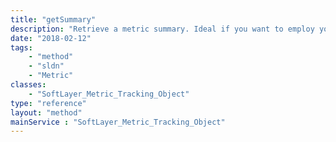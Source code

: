 ```yaml
---
title: "getSummary"
description: "Retrieve a metric summary. Ideal if you want to employ your own graphing systems.  Note not all metric types contain a summary.  These return null. "
date: "2018-02-12"
tags:
    - "method"
    - "sldn"
    - "Metric"
classes:
    - "SoftLayer_Metric_Tracking_Object"
type: "reference"
layout: "method"
mainService : "SoftLayer_Metric_Tracking_Object"
---
```

